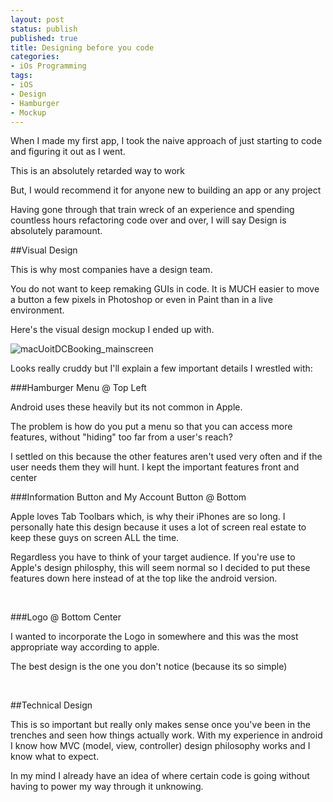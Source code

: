 ```yaml
---
layout: post
status: publish
published: true
title: Designing before you code
categories:
- iOs Programming
tags:
- iOS
- Design
- Hamburger
- Mockup
---
```

When I made my first app, I took the naive approach of just starting to
code and figuring it out as I went.

This is an absolutely retarded way to work

But, I would recommend it for anyone new to building an app or any
project

Having gone through that train wreck of an experience and spending
countless hours refactoring code over and over, I will say Design is
absolutely paramount.

##Visual Design

This is why most companies have a design team.

You do not want to keep remaking GUIs in code. It is MUCH easier to move
a button a few pixels in Photoshop or even in Paint than in a live
environment.

Here's the visual design mockup I ended up with.

![macUoitDCBooking_mainscreen](http://www.objectivetruth.ca/wp-content/uploads/2015/01/macUoitDCBooking_mainscreen-e1420300531473-651x1024.png)

Looks really cruddy but I'll explain a few important details I wrestled with:

###Hamburger Menu @ Top Left

Android uses these heavily but its not common in Apple.

The problem is how do you put a menu so that you can access more
features, without "hiding" too far from a user's reach?

I settled on this because the other features aren't used very often and
if the user needs them they will hunt. I kept the important features
front and center

###Information Button and My Account Button @ Bottom

Apple loves Tab Toolbars which, is why their iPhones are so long. I
personally hate this design because it uses a lot of screen real estate
to keep these guys on screen ALL the time.

Regardless you have to think of your target audience. If you're use to
Apple's design philosphy, this will seem normal so I decided to put
these features down here instead of at the top like the android version.

 

###Logo @ Bottom Center

I wanted to incorporate the Logo in somewhere and this was the most
appropriate way according to apple.

The best design is the one you don't notice (because its so simple)
  

 

##Technical Design

This is so important but really only makes sense once you've been in
the trenches and seen how things actually work. With my experience in
android I know how MVC (model, view, controller) design philosophy works
and I know what to expect.

In my mind I already have an idea of where certain code is going without
having to power my way through it unknowing.

 
